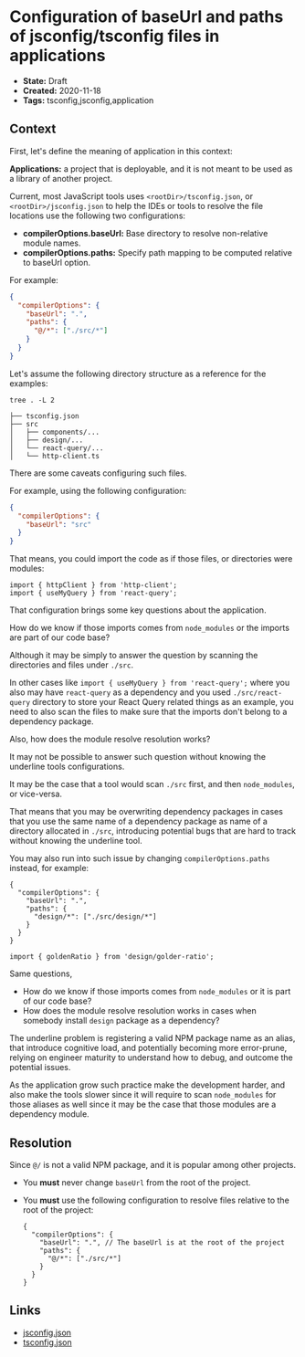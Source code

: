 # Configuration of baseUrl and paths of jsconfig/tsconfig files in applications

* **State:** Draft
* **Created:** 2020-11-18
* **Tags:** tsconfig,jsconfig,application

## Context

First, let's define the meaning of application in this context:

**Applications:** a project that is deployable, and it is not meant to be used
as a library of another project.

Current, most JavaScript tools uses `<rootDir>/tsconfig.json`, or
`<rootDir>/jsconfig.json` to help the IDEs or tools to resolve the file locations
use the following two configurations:

* **compilerOptions.baseUrl:** Base directory to resolve non-relative module
  names.
* **compilerOptions.paths:** Specify path mapping to be computed relative to
  baseUrl option.

For example:

```json
{
  "compilerOptions": {
    "baseUrl": ".",
    "paths": {
      "@/*": ["./src/*"]
    }
  }
}
```

Let's assume the following directory structure as a reference for the examples:

```text
tree . -L 2

├── tsconfig.json
├── src
│   ├── components/...
│   ├── design/...
│   └── react-query/...
│   └── http-client.ts
```

There are some caveats configuring such files.

For example, using the following configuration:

```json
{
  "compilerOptions": {
    "baseUrl": "src"
  }
}
```

That means, you could import the code as if those files, or directories were
modules:

```tsx
import { httpClient } from 'http-client';
import { useMyQuery } from 'react-query';
```

That configuration brings some key questions about the application.

How do we know if those imports comes from `node_modules` or the imports are
part of our code base?

Although it may be simply to answer the question by scanning the directories and
files under `./src`.

In other cases like `import { useMyQuery } from 'react-query';` where you
also may have `react-query` as a dependency and you used `./src/react-query`
directory to store your React Query related things as an example, you need to
also scan the files to make sure that the imports don't belong to a dependency
package.

Also, how does the module resolve resolution works?

It may not be possible to answer such question without knowing the underline
tools configurations.

It may be the case that a tool would scan `./src` first, and then `node_modules`,
or vice-versa.

That means that you may be overwriting dependency packages in cases that you
use the same name of a dependency package as name of a directory allocated in
`./src`, introducing potential bugs that are hard to track without knowing
the underline tool.

You may also run into such issue by changing `compilerOptions.paths` instead,
for example:

```jsonc
{
  "compilerOptions": {
    "baseUrl": ".",
    "paths": {
      "design/*": ["./src/design/*"]
    }
  }
}
```

```tsx
import { goldenRatio } from 'design/golder-ratio';
```

Same questions,

* How do we know if those imports comes from `node_modules` or it is part of our
  code base?
* How does the module resolve resolution works in cases when somebody install
  `design` package as a dependency?

The underline problem is registering a valid NPM package name as an alias,
that introduce cognitive load, and potentially becoming more error-prune,
relying on engineer maturity to understand how to debug, and outcome the
potential issues.

As the application grow such practice make the development harder, and also
make the tools slower since it will require to scan `node_modules` for those
aliases as well since it may be the case that those modules are a dependency
module.

## Resolution

Since `@/` is not a valid NPM package, and it is popular among other projects.

* You **must** never change `baseUrl` from the root of the project.
* You **must** use the following configuration to resolve files relative to the
  root of the project:

    ```jsonc
    {
      "compilerOptions": {
        "baseUrl": ".", // The baseUrl is at the root of the project
        "paths": {
          "@/*": ["./src/*"]
        }
      }
    }
    ```

## Links

* [jsconfig.json](https://code.visualstudio.com/docs/languages/jsconfig)
* [tsconfig.json](https://www.typescriptlang.org/tsconfig)
